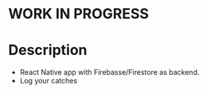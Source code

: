 # WORK IN PROGRESS

# Description

- React Native app with Firebasse/Firestore as backend.
- Log your catches